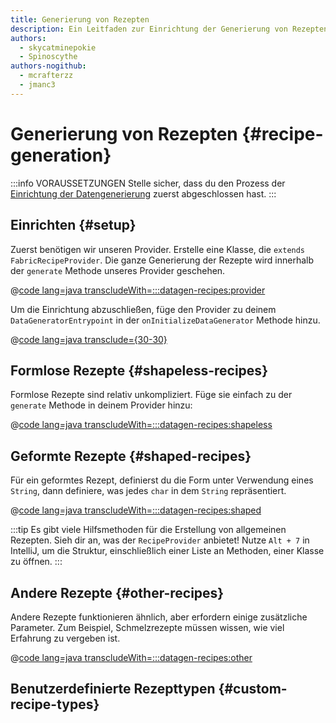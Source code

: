 ```yaml
---
title: Generierung von Rezepten
description: Ein Leitfaden zur Einrichtung der Generierung von Rezepten mit dem Datengenerator.
authors:
  - skycatminepokie
  - Spinoscythe
authors-nogithub:
  - mcrafterzz
  - jmanc3
---
```


# Generierung von Rezepten {#recipe-generation}

:::info VORAUSSETZUNGEN
Stelle sicher, dass du den Prozess der [Einrichtung der Datengenerierung](./setup) zuerst abgeschlossen hast.
:::

## Einrichten {#setup}

Zuerst benötigen wir unseren Provider. Erstelle eine Klasse, die `extends FabricRecipeProvider`. Die ganze Generierung der Rezepte wird innerhalb der `generate` Methode unseres Provider geschehen.

@[code lang=java transcludeWith=:::datagen-recipes:provider](@/reference/1.21/src/client/java/com/example/docs/datagen/FabricDocsReferenceRecipeProvider.java)

Um die Einrichtung abzuschließen, füge den Provider zu deinem `DataGeneratorEntrypoint` in der `onInitializeDataGenerator` Methode hinzu.

@[code lang=java transclude={30-30}](@/reference/1.21/src/client/java/com/example/docs/datagen/FabricDocsReferenceDataGenerator.java)

## Formlose Rezepte {#shapeless-recipes}

Formlose Rezepte sind relativ unkompliziert. Füge sie einfach zu der `generate` Methode in deinem Provider hinzu:

@[code lang=java transcludeWith=:::datagen-recipes:shapeless](@/reference/1.21/src/client/java/com/example/docs/datagen/FabricDocsReferenceRecipeProvider.java)

## Geformte Rezepte {#shaped-recipes}

Für ein geformtes Rezept, definierst du die Form unter Verwendung eines `String`, dann definiere, was jedes `char` in dem `String` repräsentiert.

@[code lang=java transcludeWith=:::datagen-recipes:shaped](@/reference/1.21/src/client/java/com/example/docs/datagen/FabricDocsReferenceRecipeProvider.java)

:::tip
Es gibt viele Hilfsmethoden für die Erstellung von allgemeinen Rezepten. Sieh dir an, was der `RecipeProvider` anbietet! Nutze `Alt + 7` in IntelliJ, um die Struktur, einschließlich einer Liste an Methoden, einer Klasse zu öffnen.
:::

## Andere Rezepte {#other-recipes}

Andere Rezepte funktionieren ähnlich, aber erfordern einige zusätzliche Parameter. Zum Beispiel, Schmelzrezepte müssen wissen, wie viel Erfahrung zu vergeben ist.

@[code lang=java transcludeWith=:::datagen-recipes:other](@/reference/1.21/src/client/java/com/example/docs/datagen/FabricDocsReferenceRecipeProvider.java)

## Benutzerdefinierte Rezepttypen {#custom-recipe-types}
